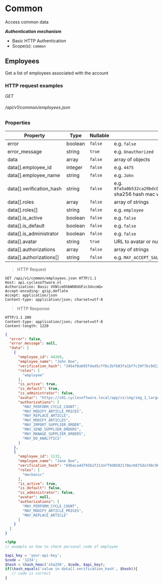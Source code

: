 # Common #

Access common data

***Authentication mechanism***

- Basic HTTP Authentication
- Scope(s): `common`

## Employees ##

Get a list of employees associated with the account

### HTTP request examples ###

<div class="api-endpoint">
	<div class="endpoint-data">
		<i class="label label-post">GET</i>
		<h6>/api/v1/common/employees.json</h6>
	</div>
</div>

### Properties ###

Property                 | Type    | Nullable | Description
------------------------ | ------- | -------- | --------------------------------------------------------------------------------------------------------------
error                    | boolean | `false`  | e.g. `false`
error_message            | string  | `true`   | e.g. `Unauthorized`
data                     | array   | `false`  | array of objects
data[].employee_id       | integer | `false`  | e.g. `4475`
data[].employee_name     | string  | `false`  | e.g. `John`
data[].verification_hash | string  | `false`  | e.g. `8fa5a0b532ca29bdc06b97586993e04d8432ac37d9ed6632b63ccc967f28dbcb` sha256 hash mac with api-key as secret
data[].roles             | array   | `false`  | array of strings
data[].roles[]           | string  | `false`  | e.g. `employee`
data[].is_active         | boolean | `false`  | e.g. `false`
data[].is_default        | boolean | `false`  | e.g. `false`
data[].is_administrator  | boolean | `false`  | e.g. `false`
data[].avatar            | string  | `true`   | URL to avatar or null
data[].authorizations    | array   | `false`  | array of strings
data[].authorizations[]  | string  | `false`  | e.g. `MAY_ACCEPT_SALES_LEADS`

> HTTP Request

```http
GET /api/v1/common/employees.json HTTP/1.1
Host: api.cyclesoftware.nl
Authorization: Basic VXNlcm5hbWU6UGFzc3dvcmQ=
Accept-encoding: gzip,deflate
Accept: application/json
Content-type: application/json; charset=utf-8
```

> HTTP Response

```http
HTTP/1.1 200 
Content-type: application/json; charset=utf-8
Content-length: 1220
```
```json
{
  "error": false,
  "error_message": null,
  "data": [
    {
      "employee_id": 44269,
      "employee_name": "John Doe",
      "verification_hash": "345ef8a695fded5cff8c2bfb83fa1bffc39f7bc9d13c589facac9ed2b41ebefe",
      "roles": [
        "employee"
      ],
      "is_active": true,
      "is_default": true,
      "is_administrator": false,
      "avatar": "https://s01.cyclesoftware.local/app/cs/img/img_1_large_medewerker_44269.jpg",
      "authorizations": [
        "MAY_PERFORM_CYCLE_COUNT",
        "MAY_MODIFY_ARTICLE_PRICES",
        "MAY_REPLACE_ARTICLE",
        "MAY_MODIFY_ARTICLES",
        "MAY_IMPORT_SUPPLIER_ORDER",
        "MAY_SEND_SUPPLIER_ORDERS",
        "MAY_MANAGE_SUPPLIER_ORDERS",
        "MAY_DO_ANALYTICS"
      ]
    },
    {
      "employee_id": 1133,
      "employee_name": "Jane Doe",
      "verification_hash": "69baca4df93b1f213aff9d8582178ec6875da7d8c9bd030340d2de623aa19a69",
      "roles": [
        "mechanic"
      ],
      "is_active": true,
      "is_default": false,
      "is_administrator": false,
      "avatar": null,
      "authorizations": [
        "MAY_PERFORM_CYCLE_COUNT",
        "MAY_MODIFY_ARTICLE_PRICES",
        "MAY_REPLACE_ARTICLE"
      ]
    }
  ]
}
```

```php
<?php
// example on how to check personal code of employee

$api_key = 'your-api-key';
$code = '1234';
$hash = \hash_hmac('sha256', $code, $api_key);
if(\hash_equals('value in data[].verification_hash', $hash)){
   // code is correct
}
```
